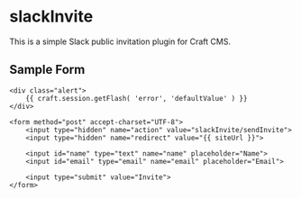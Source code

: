 # slackInvite
This is a simple Slack public invitation plugin for Craft CMS.

## Sample Form

	<div class="alert">
		{{ craft.session.getFlash( 'error', 'defaultValue' ) }}
	</div>

	<form method="post" accept-charset="UTF-8">
		<input type="hidden" name="action" value="slackInvite/sendInvite">
		<input type="hidden" name="redirect" value="{{ siteUrl }}">

		<input id="name" type="text" name="name" placeholder="Name">
		<input id="email" type="email" name="email" placeholder="Email">

		<input type="submit" value="Invite">
	</form>